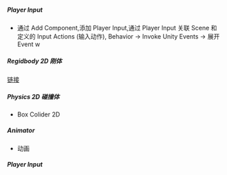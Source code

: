 <!--
 * @Author: 15868707168@163.com 15868707168@163.com
 * @Date: 2023-02-17 11:16:43
 * @LastEditors: 15868707168@163.com 15868707168@163.com
 * @LastEditTime: 2023-02-27 12:00:06
 * @FilePath: \UnityStudyNote\Component.md
 * @Description: 这是默认设置,请设置`customMade`, 打开koroFileHeader查看配置 进行设置: https://github.com/OBKoro1/koro1FileHeader/wiki/%E9%85%8D%E7%BD%AE
-->
##### Player Input

* 通过 Add Component,添加 Player Input,通过 Player Input 关联 Scene 和 定义的 Input Actions (输入动作),
Behavior -> Invoke Unity Events -> 展开 Event
w

#####  Regidbody  2D  刚体

[链接](https://docs.unity3d.com/cn/current/Manual/class-Rigidbody2D.html)


#####  Physics  2D  碰撞体

+ Box Colider 2D 


#####  Animator


+ 动画

#####  Player Input